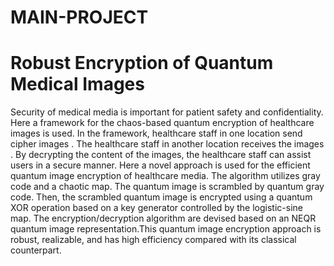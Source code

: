 # MAIN-PROJECT
# Robust Encryption of Quantum Medical Images

Security of medical media is important for patient safety and confidentiality. Here  a framework for the chaos-based quantum encryption of healthcare images is used. In the framework, healthcare staff in one location send cipher images . The healthcare staff in another location receives the images . By decrypting the content of the images, the healthcare staff can assist users in a secure manner. Here a novel approach is used for the efficient quantum image encryption of healthcare media. The algorithm utilizes gray code and a chaotic map. The quantum image is scrambled by quantum gray code. Then, the scrambled quantum image is encrypted using a quantum XOR operation based on a key generator controlled by the logistic-sine map. The encryption/decryption algorithm are devised based on an NEQR quantum image representation.This quantum image encryption approach is robust, realizable, and has high efficiency compared with its classical counterpart.
